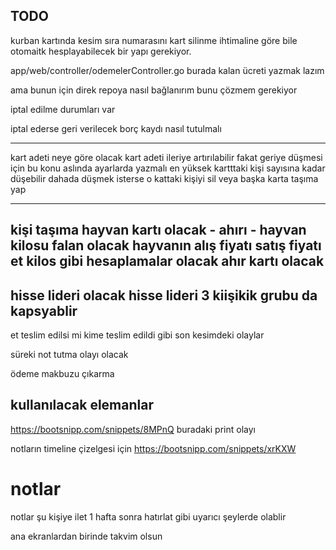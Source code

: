 ## TODO

kurban kartında kesim sıra numarasını kart silinme ihtimaline göre bile 
otomaitk hesplayabilecek bir yapı gerekiyor.




app/web/controller/odemelerController.go  burada kalan ücreti yazmak lazım 

ama bunun için direk repoya nasıl bağlanırım bunu çözmem gerekiyor 




iptal edilme durumları var 

iptal ederse geri verilecek borç kaydı nasıl tutulmalı 

-------
kart adeti neye göre olacak 
kart adeti ileriye artırılabilir fakat geriye düşmesi için 
bu konu aslında ayarlarda yazmalı 
en yüksek kartttaki kişi sayısına kadar düşebilir 
dahada düşmek isterse o kattaki kişiyi sil veya başka karta taşıma yap 


-----
kişi taşıma 
hayvan kartı olacak - ahırı - hayvan kilosu falan olacak hayvanın alış fiyatı satış fiyatı et kilos gibi hesaplamalar olacak 
ahır kartı olacak 
-----
hisse lideri olacak 
hisse lideri 3 kiişikik grubu da kapsyablir 
--

et teslim edilsi mi kime teslim edildi gibi son kesimdeki olaylar 

süreki not tutma olayı olacak 

ödeme makbuzu çıkarma 


## kullanılacak elemanlar 
https://bootsnipp.com/snippets/8MPnQ  buradaki print olayı 

notların timeline çizelgesi için 
https://bootsnipp.com/snippets/xrKXW




# notlar 
notlar şu kişiye ilet 1 hafta sonra hatırlat gibi uyarıcı şeylerde olablir 

ana ekranlardan birinde takvim olsun 